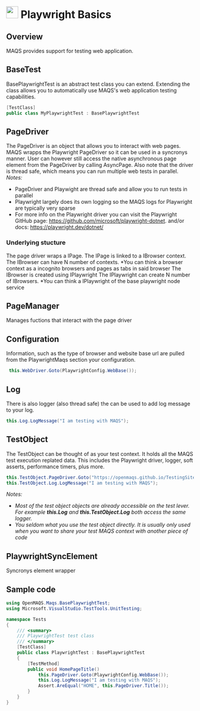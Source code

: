 # <img src="resources/maqslogo.ico" height="32" width="32"> Playwright Basics

## Overview
MAQS provides support for testing web application.  

## BaseTest
BasePlaywrightTest is an abstract test class you can extend.  Extending the class allows you to automatically use MAQS's web application testing capabilities.
```csharp
[TestClass]
public class MyPlaywrightTest : BasePlaywrightTest
```

## PageDriver
The PageDriver is an object that allows you to interact with web pages. MAQS wrapps the Playwright PageDriver so it can be used in a syncronys manner. User can however still access the native asynchronous page element from the PageDriver by calling AsyncPage.
Also note that the driver is thread safe, which means you can run multiple web tests in parallel.   
*Notes:*
* PageDriver and Playwight are thread safe and allow you to run tests in parallel
* Playwright largely does its own logging so the MAQS logs for Playwright are typically very sparse
* For more info on the Playwright driver you can visit the Playwright GitHub page: https://github.com/microsoft/playwright-dotnet. and/or docs: https://playwright.dev/dotnet/

### Underlying stucture
The page driver wraps a IPage.
The IPage is linked to a IBrowser context.
The IBrowser can have N number of contexts.
*You can think a browser context as a incognito browsers and pages as tabs in said browser
The IBrowser is created using IPlaywright
The IPlaywright can create N number of IBrowsers.
*You can think a IPlaywright of the base playwright node service 

## PageManager
Manages fuctions that interact with the page driver

## Configuration 
Information, such as the type of browser and website base url are pulled from the PlaywrightMaqs section your configuration.
```csharp
 this.WebDriver.Goto(PlaywrightConfig.WebBase());
```

## Log
There is also logger (also thread safe) the can be used to add log message to your log.
```csharp
this.Log.LogMessage("I am testing with MAQS");
```
## TestObject
The TestObject can be thought of as your test context.  It holds all the MAQS test execution replated data.  This includes the Playwright driver, logger, soft asserts, performance timers, plus more.
```csharp
this.TestObject.PageDriver.Goto("https://openmaqs.github.io/TestingSite/Automation/");
this.TestObject.Log.LogMessage("I am testing with MAQS");
```
*Notes:*  
* *Most of the test object objects are already accessible on the test lever. For example **this.Log** and **this.TestObject.Log** both access the same logger.*
* *You seldom what you use the test object directly.  It is usually only used when you want to share your test MAQS context with another piece of code*

## PlaywrightSyncElement
Syncronys element wrapper

## Sample code
```csharp
using OpenMAQS.Maqs.BasePlaywrightTest;
using Microsoft.VisualStudio.TestTools.UnitTesting;

namespace Tests
{
    /// <summary>
    /// PlaywrightTest test class
    /// </summary>
    [TestClass]
    public class PlaywrightTest : BasePlaywrightTest
    {
        [TestMethod]
        public void HomePageTitle()
            this.PageDriver.Goto(PlaywrightConfig.WebBase());
            this.Log.LogMessage("I am testing with MAQS");
            Assert.AreEqual("HOME", this.PageDriver.Title());
        }
    }
}
```